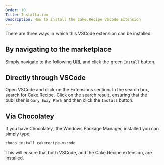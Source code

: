 ```yaml
---
Order: 10
Title: Installation
Description: How to install the Cake.Recipe VSCode Extension
---
```


There are three ways in which this VSCode extension can be installed.

## By navigating to the marketplace

Simply navigate to the following [URL](https://marketplace.visualstudio.com/items?itemName=gep13.cakerecipe-vscode) and click the green `Install` button.

## Directly through VSCode

Open VSCode and click on the Extensions section.  In the search box, search for Cake.Recipe.  Click on the search result, ensuring that the publisher is `Gary Eway Park` and then click the `Install` button.

## Via Chocolatey

If you have Chocolatey, the Windows Package Manager, installed you can simply type:

```PowerShell
choco install cakerecipe-vscode
```

This will ensure that both VSCode, and the Cake.Recipe extension, are installed.